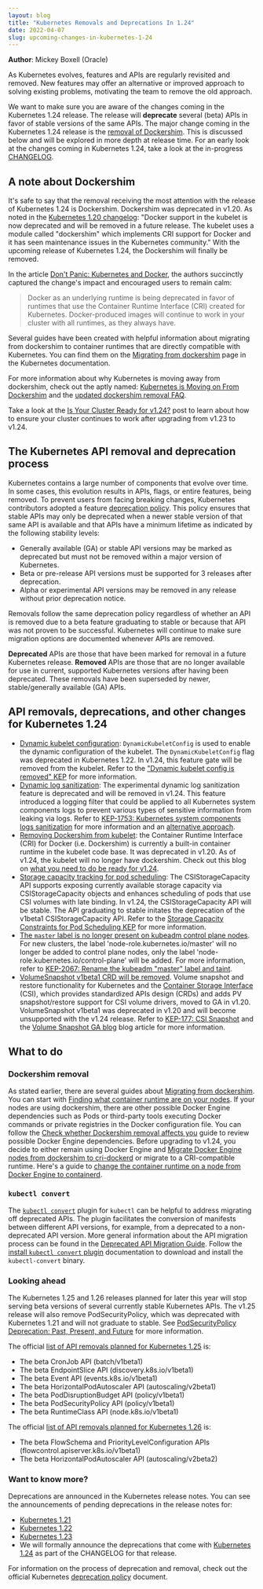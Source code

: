 ```yaml
---
layout: blog
title: "Kubernetes Removals and Deprecations In 1.24"
date: 2022-04-07
slug: upcoming-changes-in-kubernetes-1-24
---
```


**Author**: Mickey Boxell (Oracle)

As Kubernetes evolves, features and APIs are regularly revisited and removed. New features may offer
an alternative or improved approach to solving existing problems, motivating the team to remove the
old approach. 

We want to make sure you are aware of the changes coming in the Kubernetes 1.24 release. The release will 
**deprecate** several (beta) APIs in favor of stable versions of the same APIs. The major change coming 
in the Kubernetes 1.24 release is the 
[removal of Dockershim](https://github.com/kubernetes/enhancements/tree/master/keps/sig-node/2221-remove-dockershim). 
This is discussed below and will be explored in more depth at release time. For an early look at the 
changes coming in Kubernetes 1.24, take a look at the in-progress 
[CHANGELOG](https://github.com/kubernetes/kubernetes/blob/master/CHANGELOG/CHANGELOG-1.24.md).

## A note about Dockershim

It's safe to say that the removal receiving the most attention with the release of Kubernetes 1.24 
is Dockershim. Dockershim was deprecated in v1.20. As noted in the [Kubernetes 1.20 changelog](https://github.com/kubernetes/kubernetes/blob/master/CHANGELOG/CHANGELOG-1.20.md#deprecation): 
"Docker support in the kubelet is now deprecated and will be removed in a future release. The kubelet 
uses a module called "dockershim" which implements CRI support for Docker and it has seen maintenance 
issues in the Kubernetes community." With the upcoming release of Kubernetes 1.24, the Dockershim will 
finally be removed. 

In the article [Don't Panic: Kubernetes and Docker](/blog/2020/12/02/dont-panic-kubernetes-and-docker/),
the authors succinctly captured the change's impact and encouraged users to remain calm: 
> Docker as an underlying runtime is being deprecated in favor of runtimes that use the
> Container Runtime Interface (CRI) created for Kubernetes. Docker-produced images
> will continue to work in your cluster with all runtimes, as they always have.

Several guides have been created with helpful information about migrating from dockershim
to container runtimes that are directly compatible with Kubernetes. You can find them on the
[Migrating from dockershim](/docs/tasks/administer-cluster/migrating-from-dockershim/)
page in the Kubernetes documentation.

For more information about why Kubernetes is moving away from dockershim, check out the aptly 
named: [Kubernetes is Moving on From Dockershim](/blog/2022/01/07/kubernetes-is-moving-on-from-dockershim/) 
and the [updated dockershim removal FAQ](/blog/2022/02/17/dockershim-faq/).

Take a look at the [Is Your Cluster Ready for v1.24?](/blog/2022/03/31/ready-for-dockershim-removal/) post to learn about how to ensure your cluster continues to work after upgrading from v1.23 to v1.24. 

## The Kubernetes API removal and deprecation process

Kubernetes contains a large number of components that evolve over time. In some cases, this 
evolution results in APIs, flags, or entire features, being removed. To prevent users from facing 
breaking changes, Kubernetes contributors adopted a feature [deprecation policy](/docs/reference/using-api/deprecation-policy/). 
This policy ensures that stable APIs may only be deprecated when a newer stable version of that 
same API is available and that APIs have a minimum lifetime as indicated by the following stability levels: 

* Generally available (GA) or stable API versions may be marked as deprecated but must not be removed within a major version of Kubernetes. 
* Beta or pre-release API versions must be supported for 3 releases after deprecation. 
* Alpha or experimental API versions may be removed in any release without prior deprecation notice. 

Removals follow the same deprecation policy regardless of whether an API is removed due to a beta feature 
graduating to stable or because that API was not proven to be successful. Kubernetes will continue to make 
sure migration options are documented whenever APIs are removed. 

**Deprecated** APIs are those that have been marked for removal in a future Kubernetes release. **Removed** 
APIs are those that are no longer available for use in current, supported Kubernetes versions after having 
been deprecated. These removals have been superseded by newer, stable/generally available (GA) APIs. 

## API removals, deprecations, and other changes for Kubernetes 1.24

* [Dynamic kubelet configuration](https://github.com/kubernetes/enhancements/issues/281): `DynamicKubeletConfig` is used to enable the dynamic configuration of the kubelet. The `DynamicKubeletConfig` flag was deprecated in Kubernetes 1.22. In v1.24, this feature gate will be removed from the kubelet. Refer to the ["Dynamic kubelet config is removed" KEP](https://github.com/kubernetes/enhancements/issues/281) for more information. 
* [Dynamic log sanitization](https://github.com/kubernetes/kubernetes/pull/107207): The experimental dynamic log sanitization feature is deprecated and will be removed in v1.24. This feature introduced a logging filter that could be applied to all Kubernetes system components logs to prevent various types of sensitive information from leaking via logs. Refer to [KEP-1753: Kubernetes system components logs sanitization](https://github.com/kubernetes/enhancements/tree/master/keps/sig-instrumentation/1753-logs-sanitization#deprecation) for more information and an [alternative approach](https://github.com/kubernetes/enhancements/tree/master/keps/sig-instrumentation/1753-logs-sanitization#alternatives=). 
* [Removing Dockershim from kubelet](https://github.com/kubernetes/enhancements/issues/2221): the Container Runtime Interface (CRI) for Docker (i.e. Dockershim) is currently a built-in container runtime in the kubelet code base. It was deprecated in v1.20. As of v1.24, the kubelet will no longer have dockershim. Check out this blog on [what you need to do be ready for v1.24](/blog/2022/03/31/ready-for-dockershim-removal/). 
* [Storage capacity tracking for pod scheduling](https://github.com/kubernetes/enhancements/issues/1472): The CSIStorageCapacity API supports exposing currently available storage capacity via CSIStorageCapacity objects and enhances scheduling of pods that use CSI volumes with late binding. In v1.24, the CSIStorageCapacity API will be stable. The API graduating to stable initates the deprecation of the v1beta1 CSIStorageCapacity API. Refer to the [Storage Capacity Constraints for Pod Scheduling KEP](https://github.com/kubernetes/enhancements/tree/master/keps/sig-storage/1472-storage-capacity-tracking) for more information. 
* [The `master` label is no longer present on kubeadm control plane nodes](https://github.com/kubernetes/kubernetes/pull/107533). For new clusters, the label 'node-role.kubernetes.io/master' will no longer be added to control plane nodes, only the label 'node-role.kubernetes.io/control-plane' will be added. For more information, refer to [KEP-2067: Rename the kubeadm "master" label and taint](https://github.com/kubernetes/enhancements/tree/master/keps/sig-cluster-lifecycle/kubeadm/2067-rename-master-label-taint).
* [VolumeSnapshot v1beta1 CRD will be removed](https://github.com/kubernetes/enhancements/issues/177). Volume snapshot and restore functionality for Kubernetes and the [Container Storage Interface](https://github.com/container-storage-interface/spec/blob/master/spec.md) (CSI), which provides standardized APIs design (CRDs) and adds PV snapshot/restore support for CSI volume drivers, moved to GA in v1.20. VolumeSnapshot v1beta1 was deprecated in v1.20 and will become unsupported with the v1.24 release. Refer to [KEP-177: CSI Snapshot](https://github.com/kubernetes/enhancements/tree/master/keps/sig-storage/177-volume-snapshot#kep-177-csi-snapshot) and the [Volume Snapshot GA blog](/blog/2020/12/10/kubernetes-1.20-volume-snapshot-moves-to-ga/) blog article for more information. 

## What to do

### Dockershim removal

As stated earlier, there are several guides about 
[Migrating from dockershim](/docs/tasks/administer-cluster/migrating-from-dockershim/). 
You can start with [Finding what container runtime are on your nodes](/docs/tasks/administer-cluster/migrating-from-dockershim/find-out-runtime-you-use/).
If your nodes are using dockershim, there are other possible Docker Engine dependencies such as 
Pods or third-party tools executing Docker commands or private registries in the Docker configuration file. You can follow the 
[Check whether Dockershim removal affects you](/docs/tasks/administer-cluster/migrating-from-dockershim/check-if-dockershim-removal-affects-you/) guide to review possible 
Docker Engine dependencies. Before upgrading to v1.24, you decide to either remain using Docker Engine and 
[Migrate Docker Engine nodes from dockershim to cri-dockerd](/docs/tasks/administer-cluster/migrating-from-dockershim/migrate-dockershim-dockerd/) or migrate to a CRI-compatible runtime. Here's a guide to 
[change the container runtime on a node from Docker Engine to containerd](/docs/tasks/administer-cluster/migrating-from-dockershim/change-runtime-containerd/).

### `kubectl convert`

The [`kubectl convert`](/docs/tasks/tools/included/kubectl-convert-overview/) plugin for `kubectl` 
can be helpful to address migrating off deprecated APIs. The plugin facilitates the conversion of 
manifests between different API versions, for example, from a deprecated to a non-deprecated API 
version. More general information about the API migration process can be found in the [Deprecated API Migration Guide](/docs/reference/using-api/deprecation-guide/). 
Follow the [install `kubectl convert` plugin](https://kubernetes.io/docs/tasks/tools/install-kubectl-linux/#install-kubectl-convert-plugin) 
documentation to download and install the `kubectl-convert` binary. 
    
### Looking ahead

The Kubernetes 1.25 and 1.26 releases planned for later this year will stop serving beta versions 
of several currently stable Kubernetes APIs. The v1.25 release will also remove PodSecurityPolicy, 
which was deprecated with Kubernetes 1.21 and will not graduate to stable. See [PodSecurityPolicy 
Deprecation: Past, Present, and Future](/blog/2021/04/06/podsecuritypolicy-deprecation-past-present-and-future/) for more information. 

The official [list of API removals planned for Kubernetes 1.25](/docs/reference/using-api/deprecation-guide/#v1-25) is:

* The beta CronJob API (batch/v1beta1)
* The beta EndpointSlice API (discovery.k8s.io/v1beta1)
* The beta Event API (events.k8s.io/v1beta1)
* The beta HorizontalPodAutoscaler API (autoscaling/v2beta1)
* The beta PodDisruptionBudget API (policy/v1beta1)
* The beta PodSecurityPolicy API (policy/v1beta1)
* The beta RuntimeClass API (node.k8s.io/v1beta1)


The official [list of API removals planned for Kubernetes 1.26](/docs/reference/using-api/deprecation-guide/#v1-26) is:

* The beta FlowSchema and PriorityLevelConfiguration APIs (flowcontrol.apiserver.k8s.io/v1beta1)
* The beta HorizontalPodAutoscaler API (autoscaling/v2beta2)

    
### Want to know more?
Deprecations are announced in the Kubernetes release notes. You can see the announcements of pending deprecations in the release notes for:
* [Kubernetes 1.21](https://github.com/kubernetes/kubernetes/blob/master/CHANGELOG/CHANGELOG-1.21.md#deprecation)
* [Kubernetes 1.22](https://github.com/kubernetes/kubernetes/blob/master/CHANGELOG/CHANGELOG-1.22.md#deprecation)
* [Kubernetes 1.23](https://github.com/kubernetes/kubernetes/blob/master/CHANGELOG/CHANGELOG-1.23.md#deprecation)
* We will formally announce the deprecations that come with [Kubernetes 1.24](https://github.com/kubernetes/kubernetes/blob/master/CHANGELOG/CHANGELOG-1.24.md#deprecation) as part of the CHANGELOG for that release.

For information on the process of deprecation and removal, check out the official Kubernetes [deprecation policy](/docs/reference/using-api/deprecation-policy/#deprecating-parts-of-the-api) document.

